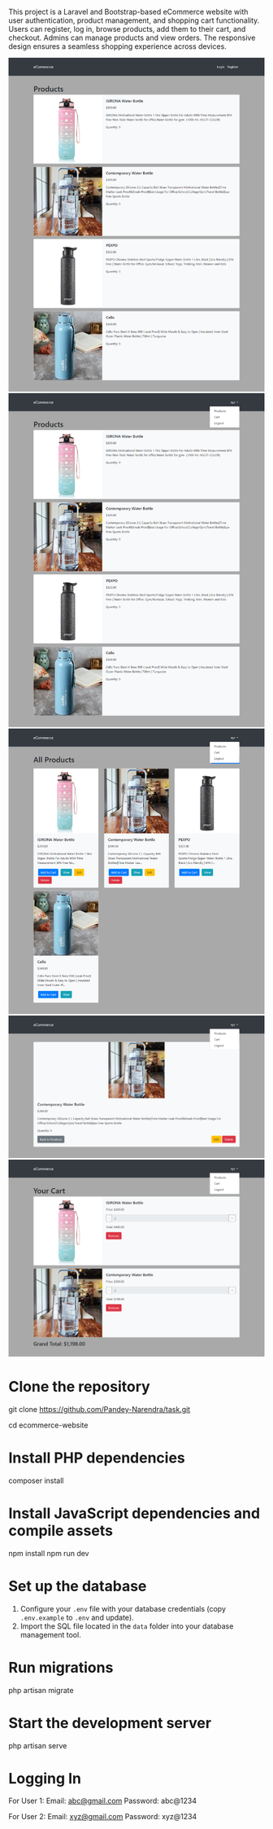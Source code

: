 This project is a Laravel and Bootstrap-based eCommerce website with user authentication, product management, and shopping cart functionality. Users can register, log in, browse products, add them to their cart, and checkout. Admins can manage products and view orders. The responsive design ensures a seamless shopping experience across  devices.

![Home page before login](data/ecommerce-1.png)
![Home page after login](data/ecommerce-2.png)
![Product Page](data/ecommerce-3.png)
![Product Individual Page](data/ecommerce-4.png)
![Cart Page](data/ecommerce-5.png)

# Clone the repository
git clone https://github.com/Pandey-Narendra/task.git

cd ecommerce-website

# Install PHP dependencies
composer install

# Install JavaScript dependencies and compile assets
npm install
npm run dev

# Set up the database
1. Configure your `.env` file with your database credentials (copy `.env.example` to `.env` and update).
2. Import the SQL file located in the `data` folder into your database management tool.

# Run migrations
php artisan migrate

# Start the development server
php artisan serve

# Logging In
For User 1:
Email: abc@gmail.com
Password: abc@1234

For User 2:
Email: xyz@gmail.com
Password: xyz@1234
